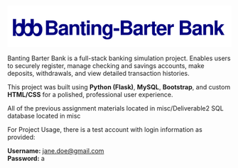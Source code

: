 ![BBB Logo](static/image/bankgraphic2.svg)

Banting Barter Bank is a full-stack banking simulation project. Enables users to securely register, manage checking and savings accounts, make deposits, withdrawals, and view detailed transaction histories.

This project was built using **Python (Flask)**, **MySQL**, **Bootstrap**, and custom **HTML/CSS** for a polished, professional user experience.


All of the previous assignment materials located in misc/Deliverable2
SQL database located in misc

For Project Usage, there is a test account with login information as provided:

**Username:** jane.doe@gmail.com<br>
**Password:** a
